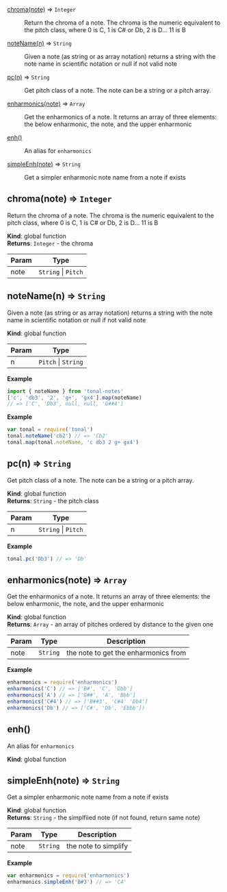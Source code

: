 <dl>
<dt><a href="#chroma">chroma(note)</a> ⇒ <code>Integer</code></dt>
<dd><p>Return the chroma of a note. The chroma is the numeric equivalent to the
pitch class, where 0 is C, 1 is C# or Db, 2 is D... 11 is B</p>
</dd>
<dt><a href="#noteName">noteName(n)</a> ⇒ <code>String</code></dt>
<dd><p>Given a note (as string or as array notation) returns a string
with the note name in scientific notation or null
if not valid note</p>
</dd>
<dt><a href="#pc">pc(n)</a> ⇒ <code>String</code></dt>
<dd><p>Get pitch class of a note. The note can be a string or a pitch array.</p>
</dd>
<dt><a href="#enharmonics">enharmonics(note)</a> ⇒ <code>Array</code></dt>
<dd><p>Get the enharmonics of a note. It returns an array of three elements: the
below enharmonic, the note, and the upper enharmonic</p>
</dd>
<dt><a href="#enh">enh()</a></dt>
<dd><p>An alias for <code>enharmonics</code></p>
</dd>
<dt><a href="#simpleEnh">simpleEnh(note)</a> ⇒ <code>String</code></dt>
<dd><p>Get a simpler enharmonic note name from a note if exists</p>
</dd>
</dl>

<a name="chroma"></a>

## chroma(note) ⇒ <code>Integer</code>
Return the chroma of a note. The chroma is the numeric equivalent to the
pitch class, where 0 is C, 1 is C# or Db, 2 is D... 11 is B

**Kind**: global function  
**Returns**: <code>Integer</code> - the chroma  

| Param | Type |
| --- | --- |
| note | <code>String</code> &#124; <code>Pitch</code> |

<a name="noteName"></a>

## noteName(n) ⇒ <code>String</code>
Given a note (as string or as array notation) returns a string
with the note name in scientific notation or null
if not valid note

**Kind**: global function  

| Param | Type |
| --- | --- |
| n | <code>Pitch</code> &#124; <code>String</code> |

**Example**  
```js
import { noteName } from 'tonal-notes'
['c', 'db3', '2', 'g+', 'gx4'].map(noteName)
// => ['C', 'Db3', null, null, 'G##4']
```
**Example**  
```js
var tonal = require('tonal')
tonal.noteName('cb2') // => 'Cb2'
tonal.map(tonal.noteName, 'c db3 2 g+ gx4')
```
<a name="pc"></a>

## pc(n) ⇒ <code>String</code>
Get pitch class of a note. The note can be a string or a pitch array.

**Kind**: global function  
**Returns**: <code>String</code> - the pitch class  

| Param | Type |
| --- | --- |
| n | <code>String</code> &#124; <code>Pitch</code> |

**Example**  
```js
tonal.pc('Db3') // => 'Db'
```
<a name="enharmonics"></a>

## enharmonics(note) ⇒ <code>Array</code>
Get the enharmonics of a note. It returns an array of three elements: the
below enharmonic, the note, and the upper enharmonic

**Kind**: global function  
**Returns**: <code>Array</code> - an array of pitches ordered by distance to the given one  

| Param | Type | Description |
| --- | --- | --- |
| note | <code>String</code> | the note to get the enharmonics from |

**Example**  
```js
enharmonics = require('enharmonics')
enharmonics('C') // => ['B#', 'C', 'Dbb']
enharmonics('A') // => ['G##', 'A', 'Bbb']
enharmonics('C#4') // => ['B##3', 'C#4' 'Db4']
enharmonics('Db') // => ['C#', 'Db', 'Ebbb'])
```
<a name="enh"></a>

## enh()
An alias for `enharmonics`

**Kind**: global function  
<a name="simpleEnh"></a>

## simpleEnh(note) ⇒ <code>String</code>
Get a simpler enharmonic note name from a note if exists

**Kind**: global function  
**Returns**: <code>String</code> - the simplfiied note (if not found, return same note)  

| Param | Type | Description |
| --- | --- | --- |
| note | <code>String</code> | the note to simplify |

**Example**  
```js
var enharmonics = require('enharmonics')
enharmonics.simpleEnh('B#3') // => 'C4'
```
